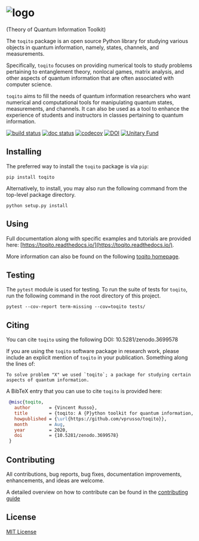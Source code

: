 # ![logo](./docs/figures/logo.svg "logo") 

(Theory of Quantum Information Toolkit)

The `toqito` package is an open source Python library for studying various 
objects in quantum information, namely, states, channels, and measurements.

Specifically, `toqito` focuses on providing numerical tools to study problems 
pertaining to entanglement theory, nonlocal games, matrix analysis, and other 
aspects of quantum information that are often associated with computer science. 

`toqito` aims to fill the needs of quantum information researchers who want
numerical and computational tools for manipulating quantum states,
measurements, and channels. It can also be used as a tool to enhance the
experience of students and instructors in classes pertaining to quantum
information. 


[![build status](http://img.shields.io/travis/vprusso/toqito.svg?style=plastic)](https://travis-ci.org/vprusso/toqito)
[![doc status](https://readthedocs.org/projects/toqito/badge/?version=latest&style=plastic)](https://toqito.readthedocs.io/en/latest/)
[![codecov](https://codecov.io/gh/vprusso/toqito/branch/master/graph/badge.svg?style=plastic)](https://codecov.io/gh/vprusso/toqito)
[![DOI](https://zenodo.org/badge/235493396.svg?style=plastic)](https://zenodo.org/badge/latestdoi/235493396)
[![Unitary Fund](https://img.shields.io/badge/Supported%20By-UNITARY%20FUND-brightgreen.svg?style=plastic)](http://unitary.fund)

## Installing

The preferred way to install the `toqito` package is via `pip`:

```
pip install toqito
```

Alternatively, to install, you may also run the following command from the
top-level package directory.

```
python setup.py install
```

## Using

Full documentation along with specific examples and tutorials are provided 
here: [https://toqito.readthedocs.io/](https://toqito.readthedocs.io/).

More information can also be found on the following 
[toqito homepage](https://vprusso.github.io/toqito/).

## Testing

The `pytest` module is used for testing. To run the suite of tests for `toqito`,
run the following command in the root directory of this project.

```
pytest --cov-report term-missing --cov=toqito tests/
```

## Citing

You can cite `toqito` using the following DOI: 
10.5281/zenodo.3699578

If you are using the `toqito` software package in research work, please include
an explicit mention of `toqito` in your publication. Something along the lines
of:

```
To solve problem "X" we used `toqito`; a package for studying certain
aspects of quantum information.
```

A BibTeX entry that you can use to cite `toqito` is provided here:

```bibtex
 @misc{toqito,
   author       = {Vincent Russo},
   title        = {toqito: A {P}ython toolkit for quantum information, version 0.0.5},
   howpublished = {\url{https://github.com/vprusso/toqito}},
   month        = Aug,
   year         = 2020,
   doi          = {10.5281/zenodo.3699578}
 }
```

## Contributing

All contributions, bug reports, bug fixes, documentation improvements, 
enhancements, and ideas are welcome.

A detailed overview on how to contribute can be found in the 
[contributing guide](https://github.com/vprusso/toqito/blob/master/.github/CONTRIBUTING.md)

## License

[MIT License](http://opensource.org/licenses/mit-license.php>)
